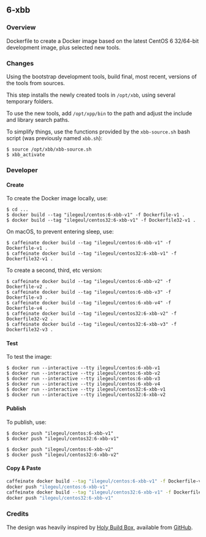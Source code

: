 ## 6-xbb

### Overview

Dockerfile to create a Docker image based on the latest CentOS 6 32/64-bit 
development image, plus selected new tools.

### Changes

Using the bootstrap development tools, build final, most recent, versions 
of the tools from sources. 

This step installs the newly created tools in `/opt/xbb`, using several 
temporary folders.

To use the new tools, add `/opt/xpp/bin` to the path and adjust the include 
and library search paths.

To simplify things, use the functions provided by the `xbb-source.sh` bash 
script (was previously named `xbb.sh`):

```console
$ source /opt/xbb/xbb-source.sh
$ xbb_activate
```

### Developer

#### Create

To create the Docker image locally, use:

```console
$ cd ...
$ docker build --tag "ilegeul/centos:6-xbb-v1" -f Dockerfile-v1 .
$ docker build --tag "ilegeul/centos32:6-xbb-v1" -f Dockerfile32-v1 .
```

On macOS, to prevent entering sleep, use:

```console
$ caffeinate docker build --tag "ilegeul/centos:6-xbb-v1" -f Dockerfile-v1 .
$ caffeinate docker build --tag "ilegeul/centos32:6-xbb-v1" -f Dockerfile32-v1 .
```

To create a second, third, etc version:

```console
$ caffeinate docker build --tag "ilegeul/centos:6-xbb-v2" -f Dockerfile-v2 .
$ caffeinate docker build --tag "ilegeul/centos:6-xbb-v3" -f Dockerfile-v3 .
$ caffeinate docker build --tag "ilegeul/centos:6-xbb-v4" -f Dockerfile-v4 .
$ caffeinate docker build --tag "ilegeul/centos32:6-xbb-v2" -f Dockerfile32-v2 .
$ caffeinate docker build --tag "ilegeul/centos32:6-xbb-v3" -f Dockerfile32-v3 .
```

#### Test

To test the image:

```console
$ docker run --interactive --tty ilegeul/centos:6-xbb-v1
$ docker run --interactive --tty ilegeul/centos:6-xbb-v2
$ docker run --interactive --tty ilegeul/centos:6-xbb-v3
$ docker run --interactive --tty ilegeul/centos:6-xbb-v4
$ docker run --interactive --tty ilegeul/centos32:6-xbb-v1
$ docker run --interactive --tty ilegeul/centos32:6-xbb-v2
```

#### Publish

To publish, use:

```console
$ docker push "ilegeul/centos:6-xbb-v1"
$ docker push "ilegeul/centos32:6-xbb-v1"
```

```console
$ docker push "ilegeul/centos:6-xbb-v2"
$ docker push "ilegeul/centos32:6-xbb-v2"
```

#### Copy & Paste

```bash
caffeinate docker build --tag "ilegeul/centos:6-xbb-v1" -f Dockerfile-v1 .
docker push "ilegeul/centos:6-xbb-v1"
caffeinate docker build --tag "ilegeul/centos32:6-xbb-v1" -f Dockerfile32-v1 .
docker push "ilegeul/centos32:6-xbb-v1"

```

### Credits

The design was heavily inspired by 
[Holy Build Box](http://phusion.github.io/holy-build-box/), available from 
[GitHub](https://github.com/phusion/holy-build-box).
